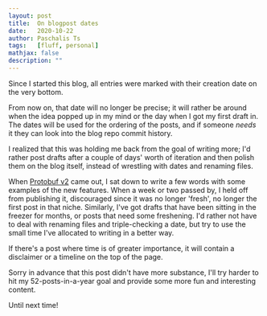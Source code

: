 ```yaml
---
layout: post
title:  On blogpost dates
date:   2020-10-22
author: Paschalis Ts
tags:   [fluff, personal]
mathjax: false
description: ""  
---
```


Since I started this blog, all entries were marked with their creation date on the very bottom.

From now on, that date will no longer be precise; it will rather be around when the idea popped up in my mind or the day when I got my first draft in. The dates will be used for the ordering of the posts, and if someone *needs* it they can look into the blog repo commit history.

I realized that this was holding me back from the goal of writing more; I'd rather post drafts after a couple of days' worth of iteration and then polish them on the blog itself, instead of wrestling with dates and renaming files.

When [Protobuf v2](https://developers.google.com/protocol-buffers/docs/reference/proto2-spec) came out, I sat down to write a few words with some examples of the new features. When a week or two passed by, I held off from publishing it, discouraged since it was no longer 'fresh', no longer the first post in that niche. Similarly, I've got drafts that have been sitting in the freezer for months, or posts that need some freshening. I'd rather not have to deal with renaming files and triple-checking a date, but try to use the small time I've allocated to writing in a better way.

If there's a post where time is of greater importance, it will contain a disclaimer or a timeline on the top of the page.

Sorry in advance that this post didn't have more substance, I'll try harder to hit my 52-posts-in-a-year goal and provide some more fun and interesting content.

Until next time!
